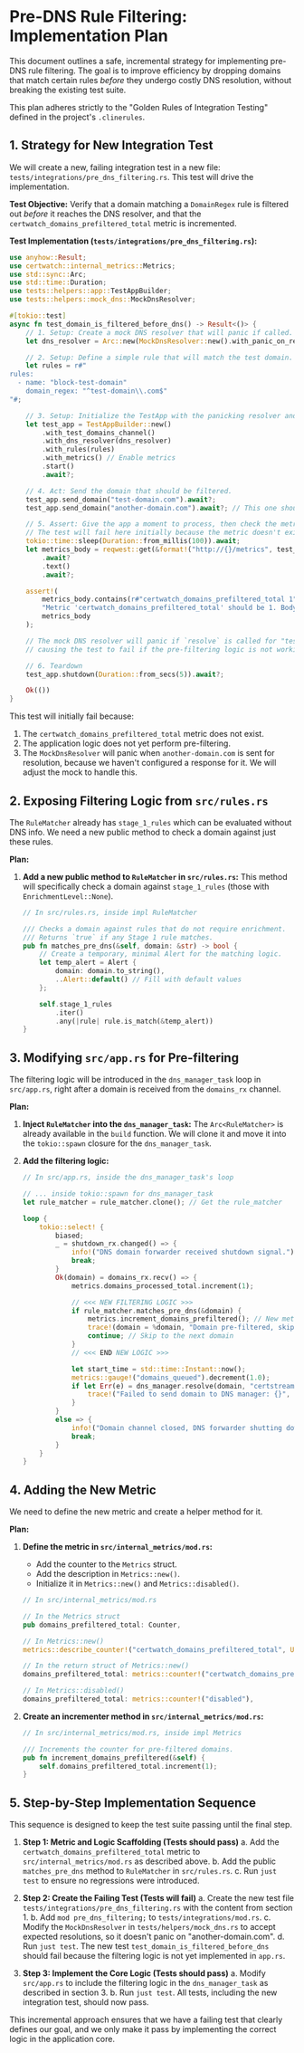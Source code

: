 # Pre-DNS Rule Filtering: Implementation Plan

This document outlines a safe, incremental strategy for implementing pre-DNS rule filtering. The goal is to improve efficiency by dropping domains that match certain rules *before* they undergo costly DNS resolution, without breaking the existing test suite.

This plan adheres strictly to the "Golden Rules of Integration Testing" defined in the project's `.clinerules`.

## 1. Strategy for New Integration Test

We will create a new, failing integration test in a new file: `tests/integrations/pre_dns_filtering.rs`. This test will drive the implementation.

**Test Objective:** Verify that a domain matching a `DomainRegex` rule is filtered out *before* it reaches the DNS resolver, and that the `certwatch_domains_prefiltered_total` metric is incremented.

**Test Implementation (`tests/integrations/pre_dns_filtering.rs`):**

```rust
use anyhow::Result;
use certwatch::internal_metrics::Metrics;
use std::sync::Arc;
use std::time::Duration;
use tests::helpers::app::TestAppBuilder;
use tests::helpers::mock_dns::MockDnsResolver;

#[tokio::test]
async fn test_domain_is_filtered_before_dns() -> Result<()> {
    // 1. Setup: Create a mock DNS resolver that will panic if called.
    let dns_resolver = Arc::new(MockDnsResolver::new().with_panic_on_resolve());

    // 2. Setup: Define a simple rule that will match the test domain.
    let rules = r#"
rules:
  - name: "block-test-domain"
    domain_regex: "^test-domain\\.com$"
"#;

    // 3. Setup: Initialize the TestApp with the panicking resolver and the rule.
    let test_app = TestAppBuilder::new()
        .with_test_domains_channel()
        .with_dns_resolver(dns_resolver)
        .with_rules(rules)
        .with_metrics() // Enable metrics
        .start()
        .await?;

    // 4. Act: Send the domain that should be filtered.
    test_app.send_domain("test-domain.com").await?;
    test_app.send_domain("another-domain.com").await?; // This one should pass through

    // 5. Assert: Give the app a moment to process, then check the metric.
    // The test will fail here initially because the metric doesn't exist.
    tokio::time::sleep(Duration::from_millis(100)).await;
    let metrics_body = reqwest::get(&format!("http://{}/metrics", test_app.metrics_addr()))
        .await?
        .text()
        .await?;

    assert!(
        metrics_body.contains(r#"certwatch_domains_prefiltered_total 1"#),
        "Metric 'certwatch_domains_prefiltered_total' should be 1. Body was:\n{}",
        metrics_body
    );

    // The mock DNS resolver will panic if `resolve` is called for "test-domain.com",
    // causing the test to fail if the pre-filtering logic is not working.

    // 6. Teardown
    test_app.shutdown(Duration::from_secs(5)).await?;

    Ok(())
}
```

This test will initially fail because:
1. The `certwatch_domains_prefiltered_total` metric does not exist.
2. The application logic does not yet perform pre-filtering.
3. The `MockDnsResolver` will panic when `another-domain.com` is sent for resolution, because we haven't configured a response for it. We will adjust the mock to handle this.

## 2. Exposing Filtering Logic from `src/rules.rs`

The `RuleMatcher` already has `stage_1_rules` which can be evaluated without DNS info. We need a new public method to check a domain against just these rules.

**Plan:**

1.  **Add a new public method to `RuleMatcher` in `src/rules.rs`:**
    This method will specifically check a domain against `stage_1_rules` (those with `EnrichmentLevel::None`).

    ```rust
    // In src/rules.rs, inside impl RuleMatcher
    
    /// Checks a domain against rules that do not require enrichment.
    /// Returns `true` if any Stage 1 rule matches.
    pub fn matches_pre_dns(&self, domain: &str) -> bool {
        // Create a temporary, minimal Alert for the matching logic.
        let temp_alert = Alert {
            domain: domain.to_string(),
            ..Alert::default() // Fill with default values
        };

        self.stage_1_rules
            .iter()
            .any(|rule| rule.is_match(&temp_alert))
    }
    ```

## 3. Modifying `src/app.rs` for Pre-filtering

The filtering logic will be introduced in the `dns_manager_task` loop in `src/app.rs`, right after a domain is received from the `domains_rx` channel.

**Plan:**

1.  **Inject `RuleMatcher` into the `dns_manager_task`:** The `Arc<RuleMatcher>` is already available in the `build` function. We will clone it and move it into the `tokio::spawn` closure for the `dns_manager_task`.

2.  **Add the filtering logic:**

    ```rust
    // In src/app.rs, inside the dns_manager_task's loop
    
    // ... inside tokio::spawn for dns_manager_task
    let rule_matcher = rule_matcher.clone(); // Get the rule_matcher
    
    loop {
        tokio::select! {
            biased;
            _ = shutdown_rx.changed() => {
                info!("DNS domain forwarder received shutdown signal.");
                break;
            }
            Ok(domain) = domains_rx.recv() => {
                metrics.domains_processed_total.increment(1);

                // <<< NEW FILTERING LOGIC >>>
                if rule_matcher.matches_pre_dns(&domain) {
                    metrics.increment_domains_prefiltered(); // New metric method
                    trace!(domain = %domain, "Domain pre-filtered, skipping DNS resolution.");
                    continue; // Skip to the next domain
                }
                // <<< END NEW LOGIC >>>

                let start_time = std::time::Instant::now();
                metrics::gauge!("domains_queued").decrement(1.0);
                if let Err(e) = dns_manager.resolve(domain, "certstream".to_string(), start_time.into()) {
                    trace!("Failed to send domain to DNS manager: {}", e);
                }
            }
            else => {
                info!("Domain channel closed, DNS forwarder shutting down.");
                break;
            }
        }
    }
    ```

## 4. Adding the New Metric

We need to define the new metric and create a helper method for it.

**Plan:**

1.  **Define the metric in `src/internal_metrics/mod.rs`:**
    -   Add the counter to the `Metrics` struct.
    -   Add the description in `Metrics::new()`.
    -   Initialize it in `Metrics::new()` and `Metrics::disabled()`.

    ```rust
    // In src/internal_metrics/mod.rs

    // In the Metrics struct
    pub domains_prefiltered_total: Counter,

    // In Metrics::new()
    metrics::describe_counter!("certwatch_domains_prefiltered_total", Unit::Count, "Total number of domains that were filtered out by rules before DNS resolution.");
    
    // In the return struct of Metrics::new()
    domains_prefiltered_total: metrics::counter!("certwatch_domains_prefiltered_total"),

    // In Metrics::disabled()
    domains_prefiltered_total: metrics::counter!("disabled"),
    ```

2.  **Create an incrementer method in `src/internal_metrics/mod.rs`:**

    ```rust
    // In src/internal_metrics/mod.rs, inside impl Metrics
    
    /// Increments the counter for pre-filtered domains.
    pub fn increment_domains_prefiltered(&self) {
        self.domains_prefiltered_total.increment(1);
    }
    ```

## 5. Step-by-Step Implementation Sequence

This sequence is designed to keep the test suite passing until the final step.

1.  **Step 1: Metric and Logic Scaffolding (Tests should pass)**
    a. Add the `certwatch_domains_prefiltered_total` metric to `src/internal_metrics/mod.rs` as described above.
    b. Add the public `matches_pre_dns` method to `RuleMatcher` in `src/rules.rs`.
    c. Run `just test` to ensure no regressions were introduced.

2.  **Step 2: Create the Failing Test (Tests will fail)**
    a. Create the new test file `tests/integrations/pre_dns_filtering.rs` with the content from section 1.
    b. Add `mod pre_dns_filtering;` to `tests/integrations/mod.rs`.
    c. Modify the `MockDnsResolver` in `tests/helpers/mock_dns.rs` to accept expected resolutions, so it doesn't panic on "another-domain.com".
    d. Run `just test`. The new test `test_domain_is_filtered_before_dns` should fail because the filtering logic is not yet implemented in `app.rs`.

3.  **Step 3: Implement the Core Logic (Tests should pass)**
    a. Modify `src/app.rs` to include the filtering logic in the `dns_manager_task` as described in section 3.
    b. Run `just test`. All tests, including the new integration test, should now pass.

This incremental approach ensures that we have a failing test that clearly defines our goal, and we only make it pass by implementing the correct logic in the application core.